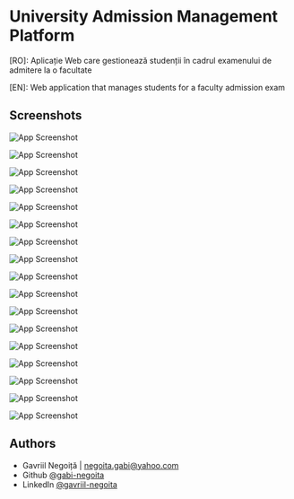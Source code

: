 
# University Admission Management Platform

[RO]: Aplicație Web care gestionează studenții în cadrul examenului de admitere la o facultate

[EN]: Web application that manages students for a faculty admission exam
## Screenshots


![App Screenshot](https://github.com/gabi-negoita/faculty-admission-exam-webapp-java/blob/main/screenshots/login.png?raw=true&text=Login+Page)

![App Screenshot](https://github.com/gabi-negoita/faculty-admission-exam-webapp-java/blob/main/screenshots/login-err.png?raw=true&text=Login+Page)

![App Screenshot](https://github.com/gabi-negoita/faculty-admission-exam-webapp-java/blob/main/screenshots/signup.png?raw=true&text=Login+Page)

![App Screenshot](https://github.com/gabi-negoita/faculty-admission-exam-webapp-java/blob/main/screenshots/home-admin.png?raw=true&text=Login+Page)

![App Screenshot](https://github.com/gabi-negoita/faculty-admission-exam-webapp-java/blob/main/screenshots/search-admin.png?raw=true&text=Login+Page)

![App Screenshot](https://github.com/gabi-negoita/faculty-admission-exam-webapp-java/blob/main/screenshots/search-filter-admin.png?raw=true&text=Login+Page)

![App Screenshot](https://github.com/gabi-negoita/faculty-admission-exam-webapp-java/blob/main/screenshots/search-filter-admin2.png?raw=true&text=Login+Page)

![App Screenshot](https://github.com/gabi-negoita/faculty-admission-exam-webapp-java/blob/main/screenshots/add-admin.png?raw=true&text=Login+Page)

![App Screenshot](https://github.com/gabi-negoita/faculty-admission-exam-webapp-java/blob/main/screenshots/add-admin2.png?raw=true&text=Login+Page)

![App Screenshot](https://github.com/gabi-negoita/faculty-admission-exam-webapp-java/blob/main/screenshots/update-admin.png?raw=true&text=Login+Page)

![App Screenshot](https://github.com/gabi-negoita/faculty-admission-exam-webapp-java/blob/main/screenshots/update-admin2.png?raw=true&text=Login+Page)

![App Screenshot](https://github.com/gabi-negoita/faculty-admission-exam-webapp-java/blob/main/screenshots/results-admin.png?raw=true&text=Login+Page)

![App Screenshot](https://github.com/gabi-negoita/faculty-admission-exam-webapp-java/blob/main/screenshots/results-admin2.png?raw=true&text=Login+Page)

![App Screenshot](https://github.com/gabi-negoita/faculty-admission-exam-webapp-java/blob/main/screenshots/results-pdf.png?raw=true&text=Login+Page)

![App Screenshot](https://github.com/gabi-negoita/faculty-admission-exam-webapp-java/blob/main/screenshots/results-xls.png?raw=true&text=Login+Page)

![App Screenshot](https://github.com/gabi-negoita/faculty-admission-exam-webapp-java/blob/main/screenshots/logs-admin.png?raw=true&text=Login+Page)

![App Screenshot](https://github.com/gabi-negoita/faculty-admission-exam-webapp-java/blob/main/screenshots/logs-admin2.png?raw=true&text=Login+Page)
## Authors

- Gavriil Negoiță | negoita.gabi@yahoo.com
- Github [@gabi-negoita](https://github.com/gabi-negoita)
- LinkedIn [@gavriil-negoita](https://www.linkedin.com/in/gavriil-negoita)
